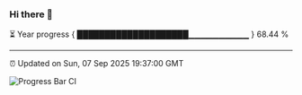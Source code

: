 ### Hi there 👋

⏳ Year progress { ████████████████████▁▁▁▁▁▁▁▁▁▁ } 68.44 %

---

⏰ Updated on Sun, 07 Sep 2025 19:37:00 GMT

![Progress Bar CI](https://github.com/IshwaranRudhara/GIT-ACTION/workflows/Progress%20Bar%20CI/badge.svg)
